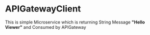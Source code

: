 # APIGatewayClient


This is simple Microservice which is returning String Message **"Hello Viewer"** and Consumed by APIGateway
